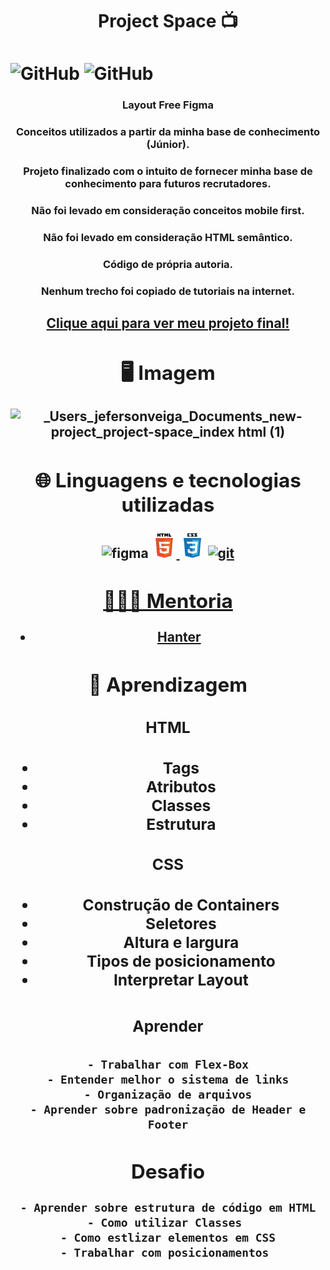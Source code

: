 <h1 align="center">Project Space 📺<h1/>

  <img alt="GitHub" src="https://img.shields.io/github/license/jveiiga/project_space">
  <img alt="GitHub" src="https://img.shields.io/badge/jveiiga-project%20space-yellow">
 
<h3 align="center">Layout Free Figma<h3/> 
<h3 align="center">Conceitos utilizados a partir da minha base de conhecimento (Júnior).<h3/>
<h3 align="center">Projeto finalizado com o intuito de fornecer minha base de conhecimento para futuros recrutadores.<h3/>
<h3 align="center">Não foi levado em consideração conceitos mobile first.<h3/>
<h3 align="center">Não foi levado em consideração HTML semântico.<h3/>
<h3 align="center">Código de própria autoria.<h3/>
<h3 align="center">Nenhum trecho foi copiado de tutoriais na internet.<h3/>

<h2 align="center"><a href="https://jveiiga.github.io/project_space/" alt="Space" target="_blank">Clique aqui para ver meu projeto final!<a/><h2> 
  
## 🖥  Imagem
 
![_Users_jefersonveiga_Documents_new-project_project-space_index html (1)](https://user-images.githubusercontent.com/57195630/126698160-a565d12d-948f-480c-9fe6-cf74b46a505e.png)

## 🌐 Linguagens e tecnologias utilizadas
<img src="https://www.vectorlogo.zone/logos/figma/figma-icon.svg" alt="figma" width="40" height="40"/> 
<a href="https://github.com/jveiiga/project_space/blob/main/index.html" target="_blank"> <img src="https://raw.githubusercontent.com/devicons/devicon/master/icons/html5/html5-original-wordmark.svg"  alt="html5" width="40" height="40" /> <a/> 
<img src="https://raw.githubusercontent.com/devicons/devicon/master/icons/css3/css3-original-wordmark.svg" alt="css3" width="40" height="40"/> </a> <a href="https://www.w3.org/html/" target="_blank"> 
<img src="https://www.vectorlogo.zone/logos/git-scm/git-scm-icon.svg" alt="git" width="40" height="40"/>

## 👨🏻‍🏫 Mentoria

- <a href="https://github.com/hanters">Hanter<a/>
  
## 🌱 Aprendizagem
  
<h3>HTML<h3/>
  
  - Tags
  - Atributos 
  - Classes
  - Estrutura 
  
<h3>CSS<h3/>

   - Construção de Containers 
   - Seletores
   - Altura e largura 
   - Tipos de posicionamento 
   - Interpretar Layout
  
 ## <h3>Aprender<h3/>
    - Trabalhar com Flex-Box
    - Entender melhor o sistema de links
    - Organização de arquivos
    - Aprender sobre padronização de Header e Footer
    
 ## Desafio
    - Aprender sobre estrutura de código em HTML
    - Como utilizar Classes 
    - Como estlizar elementos em CSS
    - Trabalhar com posicionamentos 


 
